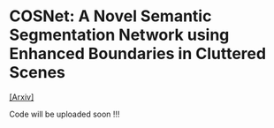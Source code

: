 # COSNet: A Novel Semantic Segmentation Network using Enhanced Boundaries in Cluttered Scenes

[[Arxiv]](https://arxiv.org/abs/2410.24139)

Code will be uploaded soon !!!
